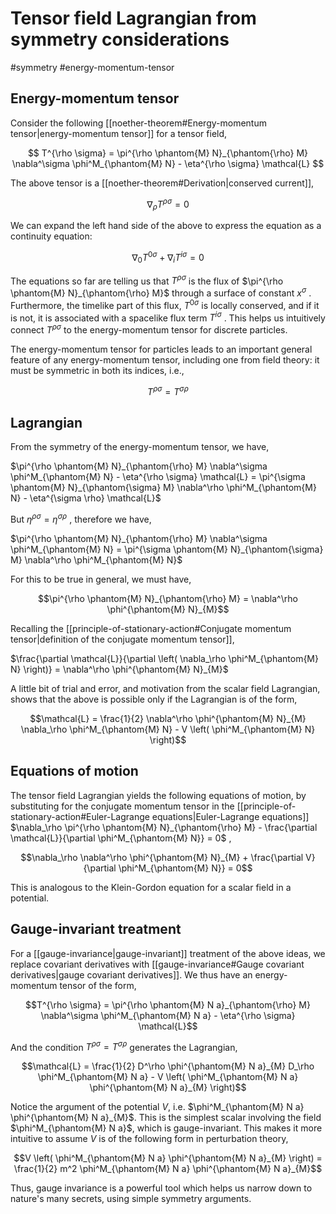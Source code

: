 # Tensor field Lagrangian from symmetry considerations
#symmetry #energy-momentum-tensor

## Energy-momentum tensor
Consider the following [[noether-theorem#Energy-momentum tensor|energy-momentum tensor]] for a tensor field,

$$
T^{\rho \sigma} = \pi^{\rho \phantom{M} N}_{\phantom{\rho} M} \nabla^\sigma \phi^M_{\phantom{M} N} - \eta^{\rho \sigma} \mathcal{L}
$$

The above tensor is a [[noether-theorem#Derivation|conserved current]],

$$\nabla_\rho T^{\rho \sigma} = 0$$

We can expand the left hand side of the above to express the equation as a continuity equation:

$$\nabla_0 T^{0 \sigma} + \nabla_i T^{i \sigma} = 0$$

The equations so far are telling us that $T^{\rho \sigma}$ is the flux of $\pi^{\rho \phantom{M} N}_{\phantom{\rho} M}$ through a surface of constant $x^\sigma$ . Furthermore, the timelike part of this flux, $T^{0 \sigma}$ is locally conserved, and if it is not, it is associated with a spacelike flux term $T^{i \sigma}$ . This helps us intuitively connect $T^{\rho \sigma}$ to the energy-momentum tensor for discrete particles.

The energy-momentum tensor for particles leads to an important general feature of any energy-momentum tensor, including one from field theory: it must be symmetric in both its indices, i.e.,

$$T^{\rho \sigma} = T^{\sigma \rho}$$

## Lagrangian
From the symmetry of the energy-momentum tensor, we have,

$\pi^{\rho \phantom{M} N}_{\phantom{\rho} M} \nabla^\sigma \phi^M_{\phantom{M} N} - \eta^{\rho \sigma} \mathcal{L} = \pi^{\sigma \phantom{M} N}_{\phantom{\sigma} M} \nabla^\rho \phi^M_{\phantom{M} N} - \eta^{\sigma \rho} \mathcal{L}$

But $\eta^{\rho \sigma} = \eta^{\sigma \rho}$ , therefore we have,

$\pi^{\rho \phantom{M} N}_{\phantom{\rho} M} \nabla^\sigma \phi^M_{\phantom{M} N} = \pi^{\sigma \phantom{M} N}_{\phantom{\sigma} M} \nabla^\rho \phi^M_{\phantom{M} N}$

For this to be true in general, we must have,

$$\pi^{\rho \phantom{M} N}_{\phantom{\rho} M} = \nabla^\rho \phi^{\phantom{M} N}_{M}$$

Recalling the [[principle-of-stationary-action#Conjugate momentum tensor|definition of the conjugate momentum tensor]],

$\frac{\partial \mathcal{L}}{\partial \left( \nabla_\rho \phi^M_{\phantom{M} N} \right)} = \nabla^\rho \phi^{\phantom{M} N}_{M}$

A little bit of trial and error, and motivation from the scalar field Lagrangian, shows that the above is possible only if the Lagrangian is of the form,

$$\mathcal{L} = \frac{1}{2} \nabla^\rho \phi^{\phantom{M} N}_{M} \nabla_\rho \phi^M_{\phantom{M} N} - V \left( \phi^M_{\phantom{M} N} \right)$$
## Equations of motion
The tensor field Lagrangian yields the following equations of motion, by substituting for the conjugate momentum tensor in the [[principle-of-stationary-action#Euler-Lagrange equations|Euler-Lagrange equations]] $\nabla_\rho \pi^{\rho \phantom{M} N}_{\phantom{\rho} M} - \frac{\partial \mathcal{L}}{\partial \phi^M_{\phantom{M} N}} = 0$ ,

$$\nabla_\rho \nabla^\rho \phi^{\phantom{M} N}_{M} + \frac{\partial V}{\partial \phi^M_{\phantom{M} N}} = 0$$

This is analogous to the Klein-Gordon equation for a scalar field in a potential.

## Gauge-invariant treatment
For a [[gauge-invariance|gauge-invariant]] treatment of the above ideas, we replace covariant derivatives with [[gauge-invariance#Gauge covariant derivatives|gauge covariant derivatives]]. We thus have an energy-momentum tensor of the form,

$$T^{\rho \sigma} = \pi^{\rho \phantom{M} N a}_{\phantom{\rho} M} \nabla^\sigma \phi^M_{\phantom{M} N a} - \eta^{\rho \sigma} \mathcal{L}$$

And the condition $T^{\rho \sigma} = T^{\sigma \rho}$ generates the Lagrangian,

$$\mathcal{L} = \frac{1}{2} D^\rho \phi^{\phantom{M} N a}_{M} D_\rho \phi^M_{\phantom{M} N a} - V \left( \phi^M_{\phantom{M} N a} \phi^{\phantom{M} N a}_{M} \right)$$

Notice the argument of the potential $V$, i.e. $\phi^M_{\phantom{M} N a} \phi^{\phantom{M} N a}_{M}$. This is the simplest scalar involving the field $\phi^M_{\phantom{M} N a}$, which is gauge-invariant. This makes it more intuitive to assume $V$ is of the following form in perturbation theory,

$$V \left( \phi^M_{\phantom{M} N a} \phi^{\phantom{M} N a}_{M} \right) = \frac{1}{2} m^2 \phi^M_{\phantom{M} N a} \phi^{\phantom{M} N a}_{M}$$

Thus, gauge invariance is a powerful tool which helps us narrow down to nature's many secrets, using simple symmetry arguments.

